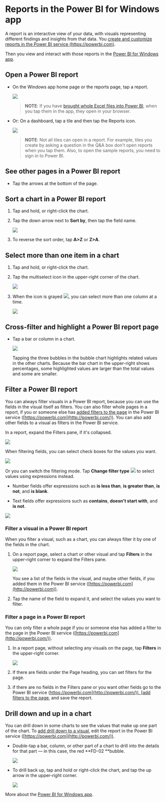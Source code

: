 ﻿<properties 
   pageTitle="Reports in the Power BI for Windows app"
   description="Reports in the Power BI for Windows app"
   services="powerbi" 
   documentationCenter="" 
   authors="maggiesMSFT" 
   manager="mblythe" 
   editor=""
   tags=""/>
 
<tags
   ms.service="powerbi"
   ms.devlang="NA"
   ms.topic="article"
   ms.tgt_pltfrm="NA"
   ms.workload="powerbi"
   ms.date="10/14/2015"
   ms.author="maggies"/>
# Reports in the Power BI for Windows app

A report is an interactive view of your data, with visuals representing different findings and insights from that data. You [create and customize reports in the Power BI service (https://powerbi.com)](powerbi-service-reports.md).

Then you view and interact with those reports in the [Power BI for Windows app](powerbi-service-windows-app-get-started.md).

## Open a Power BI report

-   On the Windows app home page or the reports page, tap a report.

    ![](media/powerbi-mobile-reports-in-the-windows-app/PBI_WinAppReptsMenu.png)

    >**NOTE**: If you have [brought whole Excel files into Power BI](powerbi-bring-in-whole-excel-files.md), when you tap them in the app, they open in your browser.

-   Or: On a dashboard, tap a tile and then tap the Reports icon.

    ![](media/powerbi-mobile-reports-in-the-windows-app/PBI_WinAppReptIcon.png)

    >**NOTE**: Not all tiles can open in a report. For example, tiles you create by asking a question in the Q&A box don't open reports when you tap them.
	Also, to open the sample reports, you need to sign in to Power BI.

## See other pages in a Power BI report

-   Tap the arrows at the bottom of the page. 

## Sort a chart in a Power BI report

1.  Tap and hold, or right-click the chart. 

2.  Tap the down arrow next to **Sort by**, then tap the field name.

    ![](media/powerbi-mobile-reports-in-the-windows-app/PBI_WinAppSortChart.png)

3.  To reverse the sort order, tap **A\>Z** or **Z\>A**. 

## Select more than one item in a chart

1.  Tap and hold, or right-click the chart. 

2.  Tap the multiselect icon in the upper-right corner of the chart.

    ![](media/powerbi-mobile-reports-in-the-windows-app/PBI_WinAppMultiSelectChart.png)

3.  When the icon is grayed ![](media/powerbi-mobile-reports-in-the-windows-app/PBI_WinAppMultiSelectIcon.png), you can select more than one column at a time.

    ![](media/powerbi-mobile-reports-in-the-windows-app/PBI_WinAppMultiSelectedChart.png)


## Cross-filter and highlight a Power BI report page

-   Tap a bar or column in a chart.

    ![](media/powerbi-mobile-reports-in-the-windows-app/PBI_WinAppHighlight.png)

    Tapping the three bubbles in the bubble chart highlights related values in the other charts. Because the bar chart in the upper-right shows percentages, some highlighted values are larger than the total values and some are smaller. 

## Filter a Power BI report

You can always filter visuals in a Power BI report, because you can use the fields in the visual itself as filters. You can also filter whole pages in a report, if you or someone else has [added filters to the page](powerbi-service-add-a-filter-to-a-report.md) in the Power BI service ([https://powerbi.com](http://powerbi.com/)). You can also add other fields to a visual as filters in the Power BI service. 

In a report, expand the Filters pane, if it's collapsed.

![](media/powerbi-mobile-reports-in-the-windows-app/PBI_FiltersCollapsed.png)

When filtering fields, you can select check boxes for the values you want.

![](media/powerbi-mobile-reports-in-the-windows-app/PBI_WinAppCheckFilter.png)

Or you can switch the filtering mode. Tap **Change filter type** ![](media/powerbi-mobile-reports-in-the-windows-app/PBI_FilterSwitchIcon.png) to select values using expressions instead.

-   Number fields offer expressions such as **is less than**, **is greater than**, **is not**, and **is blank**.

-   Text fields offer expressions such as **contains**, **doesn't start with**, and **is not**.

![](media/powerbi-mobile-reports-in-the-windows-app/PBI_WinAppFilterExpressn.png)

### Filter a visual in a Power BI report

When you filter a visual, such as a chart, you can always filter it by one of the fields in the chart. 

1.  On a report page, select a chart or other visual and tap **Filters** in the upper-right corner to expand the Filters pane.

    ![](media/powerbi-mobile-reports-in-the-windows-app/PBI_FiltersCollapsed.png)

    You see a list of the fields in the visual, and maybe other fields, if you added them in the Power BI service ([https://powerbi.com](http://powerbi.com)).

2.  Tap the name of the field to expand it, and select the values you want to filter.

### Filter a page in a Power BI report

You can only filter a whole page if you or someone else has added a filter to the page in [t](http://powerbi.com/)he Power BI service ([https://powerbi.com](http://powerbi.com/)).

1.  In a report page, without selecting any visuals on the page, tap **Filters** in the upper-right corner.

    ![](media/powerbi-mobile-reports-in-the-windows-app/PBI_FiltersCollapsed.png)

2.  If there are fields under the Page heading, you can set filters for the page.

3.  if there are no fields in the Filters pane or you want other fields go to the Power BI service ([https://powerbi.com](http://powerbi.com/)), [add filters to the page](powerbi-service-add-a-filter-to-a-report.md), and save the report.

## Drill down and up in a chart

You can drill down in some charts to see the values that make up one part of the chart. To [add drill down to a visual](powerbi-service-drill-down-in-a-visualization.md), edit the report in the Power BI service ([https://powerbi.com](http://powerbi.com/)).

-   Double-tap a bar, column, or other part of a chart to drill into the details for that part — in this case, the red **FD-02 **bubble.

    ![](media/powerbi-mobile-reports-in-the-windows-app/PBI_WinAppDrillDown.png)

-   To drill back up, tap and hold or right-click the chart, and tap the up arrow in the upper-right corner.

    ![](media/powerbi-mobile-reports-in-the-windows-app/PBI_WinAppDrillBackUp.png)

More about the [Power BI for Windows app](powerbi-service-windows-app-get-started.md).


